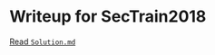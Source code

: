 # Writeup for SecTrain2018
[Read `Solution.md`](https://github.com/vietbach22/sectrain2018/blob/master/Solution.md)
